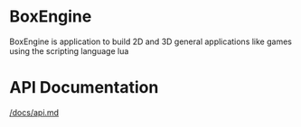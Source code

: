 # BoxEngine

BoxEngine is application to build 2D and 3D general applications like games using the scripting language lua

# API Documentation

[/docs/api.md](/docs/api.md)
